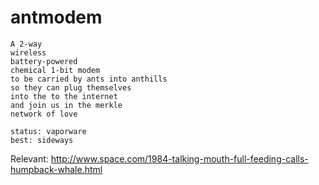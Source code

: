 # antmodem

```
A 2-way
wireless
battery-powered
chemical 1-bit modem
to be carried by ants into anthills
so they can plug themselves
into the to the internet
and join us in the merkle
network of love

status: vaporware
best: sideways
```

Relevant: http://www.space.com/1984-talking-mouth-full-feeding-calls-humpback-whale.html
